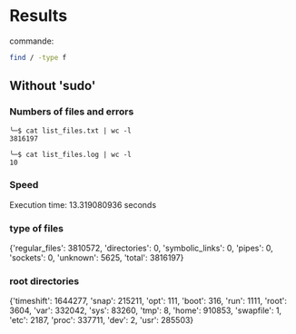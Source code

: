 # Results
commande: 
```bash
find / -type f
```
## Without 'sudo' 
### Numbers of files and errors
```
╰─$ cat list_files.txt | wc -l
3816197

╰─$ cat list_files.log | wc -l
10
```
### Speed
Execution time: 13.319080936 seconds
### type of files 
{'regular_files': 3810572, 'directories': 0, 'symbolic_links': 0, 'pipes': 0, 'sockets': 0, 'unknown': 5625, 'total': 3816197}
### root directories
{'timeshift': 1644277, 'snap': 215211, 'opt': 111, 'boot': 316, 'run': 1111, 'root': 3604, 'var': 332042, 'sys': 83260, 'tmp': 8, 'home': 910853, 'swapfile': 1, 'etc': 2187, 'proc': 337711, 'dev': 2, 'usr': 285503}